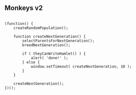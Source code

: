## Monkeys v2

<pre class="fragment"><code data-trim lang="javascript">
(function() {
    createRandomPopulation();

    function createNextGeneration() {
        selectParentsForNextGeneration();
        breedNextGeneration();

        if ( theyCanWriteHamlet() ) {
            alert( 'done!' );
        } else {
            window.setTimeout( createNextGeneration, 10 );
        }
    }

    createNextGeneration();
})();
</code></pre>